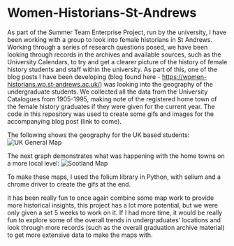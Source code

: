 # Women-Historians-St-Andrews
As part of the Summer Team Enterprise Project, run by the university, I have been working with a group to look into female historians in St Andrews. Working through a series of research questions posed, we have been looking through records in the archives and available sources, such as the University Calendars, to try and get a clearer picture of the history of female history students and staff within the university. 
As part of this, one of the blog posts I have been developing (blog found here - https://women-historians.wp.st-andrews.ac.uk/) was looking into the geography of the undergraduate students. We collected all the data from the University Catalogues from 1905-1995, making note of the registered home town of the female history graduates if they were given for the current year. The code in this repository was used to create some gifs and images for the accompanying blog post (link to come).

The following shows the geography for the UK based students: 
![UK General Map](https://media.giphy.com/media/iX4JBEZbqhARHjoN1b/giphy.gif)

The next graph demonstrates what was happening with the home towns on a more local level: 
![Scotland Map](https://media.giphy.com/media/LZNd261JebB0ZGBotc/giphy.gif)

To make these maps, I used the folium library in Python, with selium and a chrome driver to create the gifs at the end. 

It has been really fun to once again combine some map work to provide more historical insights, this project has a lot more potential, but we were only given a set 5 weeks to work on it. If I had more time, it would be really fun to explore some of the overall trends in undergraduates' locations and look through more records (such as the overall graduation archive material) to get more extensive data to make the maps with. 
